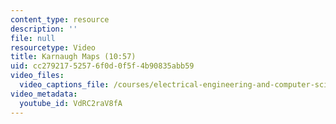 ```yaml
---
content_type: resource
description: ''
file: null
resourcetype: Video
title: Karnaugh Maps (10:57)
uid: cc279217-5257-6f0d-0f5f-4b90835abb59
video_files:
  video_captions_file: /courses/electrical-engineering-and-computer-science/6-004-computation-structures-spring-2017/c4/c4s2/c4s2v5/karnaugh-maps-10-57-/VdRC2raV8fA.vtt
video_metadata:
  youtube_id: VdRC2raV8fA
---
```

